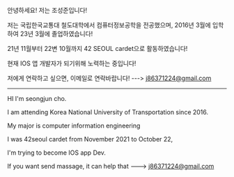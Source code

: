 
안녕하세요! 저는 조성준입니다!

저는 국립한국교통대 철도대학에서 컴퓨터정보공학을 전공했으며,
2016년 3월에 입학하여 23년 3월에 졸업하였습니다!

21년 11월부터 22변 10월까지 42 SEOUL cardet으로 활동하였습니다!

현재 IOS 앱 개발자가 되기위해 노력하는 중입니다!

저에게 연락하고 싶으면, 이메일로 연락바랍니다! ---> j86371224@gmail.com

-----------------------------------------------------------------------------

HI I'm seongjun cho.

I am attending Korea National University of Transportation since 2016.

My major is computer information engineering

I was 42seoul cardet from November 2021 to October 22,

I'm trying to become IOS app Dev.

If you want send massage, it can help that ---> j86371224@gmail.com
